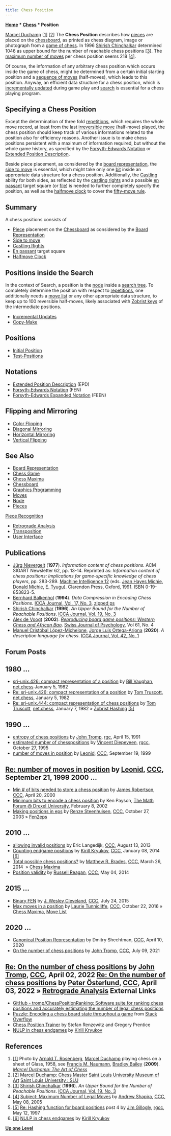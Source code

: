 ```yaml
---
title: Chess Position
---
```

**[Home](Home "Home") * [Chess](Chess "Chess") * Position**

[](http://www.slu.edu/sluma-home/past-exhibitions/2009/duchamp) [Marcel Duchamp](Category:Marcel_Duchamp "Category:Marcel Duchamp") <a id="cite-note-1" href="#cite-ref-1">[1]</a> <a id="cite-note-2" href="#cite-ref-2">[2]</a>
The **Chess Position** describes how [pieces](Pieces "Pieces") are placed on the [chessboard](Chessboard "Chessboard"), as printed as chess diagram, image or photograph from a [game of chess](Chess_Game "Chess Game"). In 1996 [Shirish Chinchalkar](Shirish_Chinchalkar "Shirish Chinchalkar") determined 1046 as upper bound for the number of reachable chess positions <a id="cite-note-3" href="#cite-ref-3">[3]</a>. The [maximum number of moves](Encoding_Moves#MoveIndex "Encoding Moves") per chess position seems 218 <a id="cite-note-4" href="#cite-ref-4">[4]</a>.

Of course, the information of any arbitrary chess position which occurs inside the game of chess, might be determined from a certain initial starting position and a [sequence of moves](Move_List "Move List") (half-moves), which leads to this position. Anyway, an efficient data structure for a chess position, which is [incrementally updated](Incremental_Updates "Incremental Updates") during game play and [search](Search "Search") is essential for a chess playing program.

## Specifying a Chess Position

Except the determination of three fold [repetitions](Repetitions "Repetitions"), which requires the whole move record, at least from the last [irreversible move](Irreversible_Moves "Irreversible Moves") (half-move) played, the chess position should keep track of various informations related to the position also for efficiency reasons. Another issue is to make chess positions persistent with a maximum of information required, but without the whole game history, as specified by the [Forsyth-Edwards Notation](Forsyth-Edwards_Notation "Forsyth-Edwards Notation") or [Extended Position Description](Extended_Position_Description "Extended Position Description").

Beside piece placement, as considered by the [board representation](Board_Representation "Board Representation"), the [side to move](Side_to_move "Side to move") is essential, which might take only one [bit](Bit "Bit") inside an appropriate data structure for a chess position. Additionally, the [Castling](Castling "Castling") ability for both sides, as reflected by the [castling rights](Castling_Rights "Castling Rights") and a possible [en passant](En_passant "En passant") target square (or [file](Files "Files")) is needed to further completely specify the position, as well as the [halfmove clock](Halfmove_Clock "Halfmove Clock") to cover the [fifty-move rule](Fifty-move_Rule "Fifty-move Rule").

## Summary

A chess positions consists of

- [Piece](Pieces "Pieces") placement on the [Chessboard](Chessboard "Chessboard") as considered by the [Board Representation](Board_Representation "Board Representation")
- [Side to move](Side_to_move "Side to move")
- [Castling Rights](Castling_Rights "Castling Rights")
- [En passant](En_passant "En passant") target square
- [Halfmove Clock](Halfmove_Clock "Halfmove Clock")

## Positions inside the Search

In the context of Search, a position is the [node](Node "Node") inside a [search tree](Search_Tree "Search Tree"). To completely determine the position with respect to [repetitions](Repetitions "Repetitions"), one additionally needs a [move list](Move_List "Move List") or any other appropriate data structure, to keep up to 100 reversible half-moves, likely associated with [Zobrist keys](Zobrist_Hashing "Zobrist Hashing") of the intermediate positions.

- [Incremental Updates](Incremental_Updates "Incremental Updates")
- [Copy-Make](Copy-Make "Copy-Make")

## Positions

- [Initial Position](Initial_Position "Initial Position")
- [Test-Positions](Test-Positions "Test-Positions")

## Notations

- [Extended Position Description](Extended_Position_Description "Extended Position Description") (EPD)
- [Forsyth-Edwards Notation](Forsyth-Edwards_Notation "Forsyth-Edwards Notation") (FEN)
- [Forsyth-Edwards Expanded Notation](index.php?title=Forsyth-Edwards_Expanded_Notation&action=edit&redlink=1 "Forsyth-Edwards Expanded Notation (page does not exist)") (FEEN)

## Flipping and Mirroring

- [Color Flipping](Color_Flipping "Color Flipping")
- [Diagonal Mirroring](Diagonal_Mirroring "Diagonal Mirroring")
- [Horizontal Mirroring](Horizontal_Mirroring "Horizontal Mirroring")
- [Vertical Flipping](Vertical_Flipping "Vertical Flipping")

## See Also

- [Board Representation](Board_Representation "Board Representation")
- [Chess Game](Chess_Game "Chess Game")
- [Chess Maxima](Chess#Maxima "Chess")
- [Chessboard](Chessboard "Chessboard")
- [Graphics Programming](Graphics_Programming "Graphics Programming")
- [Moves](Moves "Moves")
- [Node](Node "Node")
- [Pieces](Pieces "Pieces")

[Piece Recognition](Piece_Recognition "Piece Recognition")

- [Retrograde Analysis](Retrograde_Analysis "Retrograde Analysis")
- [Transposition](Transposition "Transposition")
- [User Interface](User_Interface "User Interface")

## Publications

- [Jürg Nievergelt](J%C3%BCrg_Nievergelt "Jürg Nievergelt") (**1977**). *Information content of chess positions.* ACM SIGART Newsletter 62, pp. 13-14. Reprinted as: *Information content of chess positions: Implications for game-specific knowledge of chess players*, pp. 283-289. [Machine Intelligence 12](http://www.doc.ic.ac.uk/~shm/MI/mi12.html) (eds. [Jean Hayes Michie](Jean_Hayes_Michie "Jean Hayes Michie"), [Donald Michie](Donald_Michie "Donald Michie"), [E. Tyugu](http://www.cs.ioc.ee/~tyugu/)). Clarendon Press, Oxford, 1991. ISBN 0-19-853823-5.
- [Bernhard Balkenhol](Bernhard_Balkenhol "Bernhard Balkenhol") (**1994**). *Data Compression in Encoding Chess Positions.* [ICCA Journal, Vol. 17, No. 3](ICGA_Journal#17_3 "ICGA Journal"), [zipped ps](http://www.balkenhol.net/papers/icca94.ps.gz)
- [Shirish Chinchalkar](Shirish_Chinchalkar "Shirish Chinchalkar") (**1996**). *An Upper Bound for the Number of Reachable Positions*. [ICCA Journal, Vol. 19, No. 3](ICGA_Journal#19_3 "ICGA Journal")
- [Alex de Voogt](Alex_de_Voogt "Alex de Voogt") (**2002**). *[Reproducing board game positions: Western Chess and African Bao](http://psycnet.apa.org/index.cfm?fa=buy.optionToBuy&id=2003-03501-005)*. [Swiss Journal of Psychology](http://www.verlag-hanshuber.com/zeitschriften/journal.php?abbrev=sjp&show=editorial), Vol 61, No. 4
- [Manuel Cristóbal López-Michelone](Manuel_Crist%C3%B3bal_L%C3%B3pez-Michelone "Manuel Cristóbal López-Michelone"), [Jorge Luis Ortega-Arjona](Jorge_Luis_Ortega-Arjona "Jorge Luis Ortega-Arjona") (**2020**). *A description language for chess*. [ICGA Journal, Vol. 42, No. 1](ICGA_Journal#42_1 "ICGA Journal")

## Forum Posts

## 1980 ...

- [sri-unix.426: compact representation of a position](http://quux.org:70/Archives/usenet-a-news/NET.chess/82.01.05_sri-unix.426_net.chess.txt) by [Bill Vaughan](index.php?title=Bill_Vaughan&action=edit&redlink=1 "Bill Vaughan (page does not exist)"), [net.chess](http://quux.org:70/Archives/usenet-a-news/NET.chess) January 5, 1982
- [Re: sri-unix.426: compact representation of a position](http://quux.org:70/Archives/usenet-a-news/NET.chess/82.01.05_duke.1553_net.chess.txt) by [Tom Truscott](Tom_Truscott "Tom Truscott"), [net.chess](http://quux.org:70/Archives/usenet-a-news/NET.chess), January 5, 1982
- [Re: sri-unix.444: compact representation of chess positions](http://quux.org:70/Archives/usenet-a-news/NET.chess/82.01.07_duke.1593_net.chess.txt) by [Tom Truscott](Tom_Truscott "Tom Truscott"), [net.chess](http://quux.org:70/Archives/usenet-a-news/NET.chess), January 7, 1982 » [Zobrist Hashing](Zobrist_Hashing "Zobrist Hashing") <a id="cite-note-5" href="#cite-ref-5">[5]</a>

## 1990 ...

- [entropy of chess positions](https://groups.google.com/d/msg/rec.games.chess/pyM6LfZPbvY/DO2V0y4BezIJ) by [John Tromp](John_Tromp "John Tromp"), [rgc](Computer_Chess_Forums "Computer Chess Forums"), April 15, 1991
- [estimated number of chesspositions](http://groups.google.com/group/rec.games.chess.computer/browse_frm/thread/c15c92ded7ed6400/) by [Vincent Diepeveen](Vincent_Diepeveen "Vincent Diepeveen"), [rgcc](Computer_Chess_Forums "Computer Chess Forums"), October 27, 1995
- [number of moves in position](https://www.stmintz.com/ccc/index.php?id=69647) by [Leonid](Leonid_Liberman "Leonid Liberman"), [CCC](CCC "CCC"), September 19, 1999

## [Re: number of moves in position](https://www.stmintz.com/ccc/index.php?id=69704) by [Leonid](Leonid_Liberman "Leonid Liberman"), [CCC](CCC "CCC"), September 21, 1999 2000 ...

- [Min # of bits needed to store a chess position](https://www.stmintz.com/ccc/index.php?id=106847) by [James Robertson](James_Robertson "James Robertson"), [CCC](CCC "CCC"), April 20, 2000
- [Minimum bits to encode a chess position](http://mathforum.org/kb/message.jspa?messageID=364071) by Ken Payson, [The Math Forum @ Drexel University](http://mathforum.org/), February 8, 2002
- [Making positions in eps](https://www.stmintz.com/ccc/index.php?id=323898) by [Renze Steenhuisen](Jan_Renze_Steenhuisen "Jan Renze Steenhuisen"), [CCC](CCC "CCC"), October 27, 2003 » [Fen2eps](Forsyth-Edwards_Notation#FEN2EPS "Forsyth-Edwards Notation")

## 2010 ...

- [allowing invalid positions](http://www.talkchess.com/forum/viewtopic.php?t=48952) by Eric Langedijk, [CCC](CCC "CCC"), August 13, 2013
- [Counting endgame positions](http://www.talkchess.com/forum/viewtopic.php?t=50832) by [Kirill Kryukov](Kirill_Kryukov "Kirill Kryukov"), [CCC](CCC "CCC"), January 08, 2014 <a id="cite-note-6" href="#cite-ref-6">[6]</a>
- [Total possible chess positions?](http://www.talkchess.com/forum/viewtopic.php?t=51744) by [Matthew R. Brades](Matthew_R._Brades "Matthew R. Brades"), [CCC](CCC "CCC"), March 26, 2014  » [Chess Maxima](Chess#Maxima "Chess")
- [Position validity](http://www.talkchess.com/forum3/viewtopic.php?f=7&t=52214) by [Russell Reagan](Russell_Reagan "Russell Reagan"), [CCC](CCC "CCC"), May 04, 2014

## 2015 ...

- [Binary FEN](http://www.talkchess.com/forum/viewtopic.php?t=57065) by [J. Wesley Cleveland](index.php?title=J._Wesley_Cleveland&action=edit&redlink=1 "J. Wesley Cleveland (page does not exist)"), [CCC](CCC "CCC"), July 24, 2015
- [Max moves in a position](http://www.talkchess.com/forum/viewtopic.php?t=61792) by [Laurie Tunnicliffe](Laurie_Tunnicliffe "Laurie Tunnicliffe"), [CCC](CCC "CCC"), October 22, 2016 » [Chess Maxima](Chess#Maxima "Chess"), [Move List](Move_List "Move List")

## 2020 ...

- [Canonical Position Representation](http://www.talkchess.com/forum3/viewtopic.php?f=7&t=73614) by Dmitry Shechtman, [CCC](CCC "CCC"), April 10, 2020
- [On the number of chess positions](http://www.talkchess.com/forum3/viewtopic.php?f=7&t=77685) by [John Tromp](John_Tromp "John Tromp"), [CCC](CCC "CCC"), July 09, 2021

## [Re: On the number of chess positions](https://www.talkchess.com/forum3/viewtopic.php?f=7&t=77685&start=34) by [John Tromp](John_Tromp "John Tromp"), [CCC](CCC "CCC"), April 02, 2022 [Re: On the number of chess positions](https://www.talkchess.com/forum3/viewtopic.php?f=7&t=77685&start=42) by [Peter Österlund](Peter_%C3%96sterlund "Peter Österlund"), [CCC](CCC "CCC"), April 03, 2022 » [Retrograde Analysis](Retrograde_Analysis "Retrograde Analysis") External Links

- [GitHub - tromp/ChessPositionRanking: Software suite for ranking chess positions and accurately estimating the number of legal chess positions](https://github.com/tromp/ChessPositionRanking)
- [Puzzle: Encoding a chess board state throughout a game](https://stackoverflow.com/questions/1831386/programmer-puzzle-encoding-a-chess-board-state-throughout-a-game) from [Stack Overflow](https://en.wikipedia.org/wiki/Stack_Overflow)
- [Chess Position Trainer](https://www.chesspositiontrainer.com/index.php/en/) by Stefan Renzewitz and Gregory Prentice
- [NULP in chess endgames](https://kirill-kryukov.com/chess/nulp/) by [Kirill Kryukov](Kirill_Kryukov "Kirill Kryukov")

## References

1. <a id="cite-ref-1" href="#cite-note-1">[1]</a> Photo by [Arnold T. Rosenberg](https://en.wikipedia.org/wiki/Arnold_T._Rosenberg), [Marcel Duchamp](Category:Marcel_Duchamp "Category:Marcel Duchamp") playing chess on a sheet of Glass, 1958, see [Francis M. Naumann](https://en.wikipedia.org/wiki/Francis_Naumann), [Bradley Bailey](https://www.slu.edu/arts-and-sciences/fine-and-performing-arts/faculty/bailey-bradley.php) (**2009**). *[Marcel Duchamp: The Art of Chess](http://www.francisnaumann.com/Chess%20Book/)*
1. <a id="cite-ref-2" href="#cite-note-2">[2]</a> [Marcel Duchamp: Chess Master](http://www.slu.edu/sluma-home/past-exhibitions/2009/duchamp) [Saint Louis University Museum of Art](https://www.slu.edu/sluma-home) [Saint Louis University : SLU](https://en.wikipedia.org/wiki/Saint_Louis_University)
1. <a id="cite-ref-3" href="#cite-note-3">[3]</a> [Shirish Chinchalkar](Shirish_Chinchalkar "Shirish Chinchalkar") (**1996**). *An Upper Bound for the Number of Reachable Positions*. [ICCA Journal, Vol. 19, No. 3](ICGA_Journal#19_3 "ICGA Journal")
1. <a id="cite-ref-4" href="#cite-note-4">[4]</a> [Subject: Maximum Number of Legal Moves](https://www.stmintz.com/ccc/index.php?id=424966) by [Andrew Shapira](Andrew_Shapira "Andrew Shapira"), [CCC](CCC "CCC"), May 08, 2005
1. <a id="cite-ref-5" href="#cite-note-5">[5]</a> [Re: Hashing function for board positions](http://groups.google.com/group/rec.games.chess.computer/browse_frm/thread/a0a82ffbb59b7ced) post 4 by [Jim Gillogly](James_Gillogly "James Gillogly"), [rgcc](Computer_Chess_Forums "Computer Chess Forums"), May 12, 1997
1. <a id="cite-ref-6" href="#cite-note-6">[6]</a> [NULP in chess endgames](http://kirill-kryukov.com/chess/nulp/) by [Kirill Kryukov](Kirill_Kryukov "Kirill Kryukov")

**[Up one Level](Chess "Chess")**

